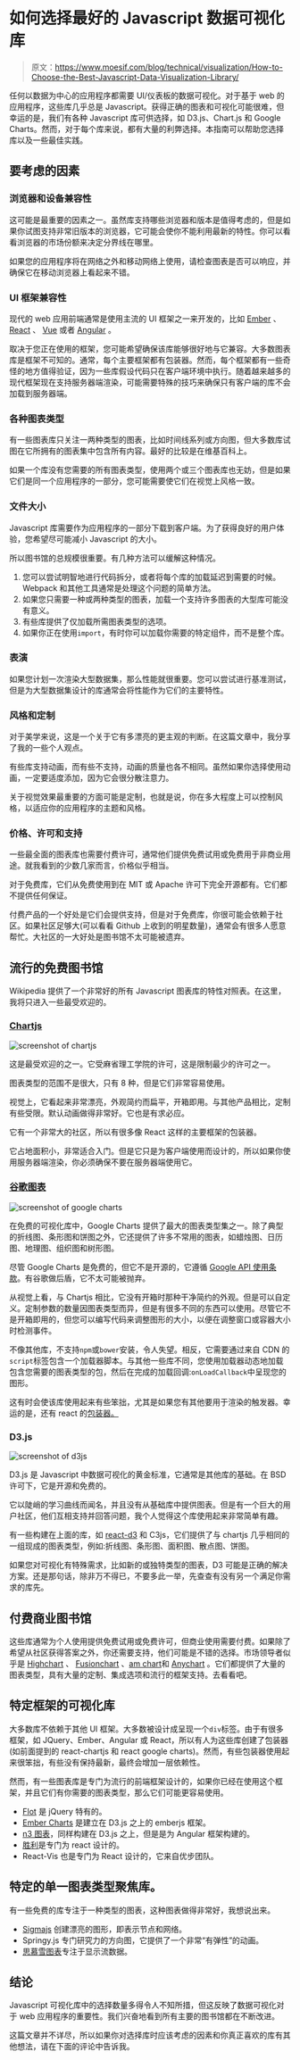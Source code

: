 # 如何选择最好的 Javascript 数据可视化库

> 原文：<https://www.moesif.com/blog/technical/visualization/How-to-Choose-the-Best-Javascript-Data-Visualization-Library/>

任何以数据为中心的应用程序都需要 UI/仪表板的数据可视化。对于基于 web 的应用程序，这些库几乎总是 Javascript。获得正确的图表和可视化可能很难，但幸运的是，我们有各种 Javascript 库可供选择，如 D3.js、Chart.js 和 Google Charts。然而，对于每个库来说，都有大量的利弊选择。本指南可以帮助您选择库以及一些最佳实践。

## 要考虑的因素

### 浏览器和设备兼容性

这可能是最重要的因素之一。虽然库支持哪些浏览器和版本是值得考虑的，但是如果你试图支持非常旧版本的浏览器，它可能会使你不能利用最新的特性。你可以看看浏览器的市场份额来决定分界线在哪里。

如果您的应用程序将在网络之外和移动网络上使用，请检查图表是否可以响应，并确保它在移动浏览器上看起来不错。

### UI 框架兼容性

现代的 web 应用前端通常是使用主流的 UI 框架之一来开发的，比如 [Ember](https://www.emberjs.com) 、 [React](https://reactjs.org) 、 [Vue](https://vuejs.org) 或者 [Angular](https://angular.io) 。

取决于您正在使用的框架，您可能希望确保该库能够很好地与它兼容。大多数图表库是框架不可知的。通常，每个主要框架都有包装器。然而，每个框架都有一些奇怪的地方值得验证，因为一些库假设代码只在客户端环境中执行。随着越来越多的现代框架现在支持服务器端渲染，可能需要特殊的技巧来确保只有客户端的库不会加载到服务器端。

### 各种图表类型

有一些图表库只关注一两种类型的图表，比如时间线系列或方向图，但大多数库试图在它所拥有的图表集中包含所有内容。最好的比较是在维基百科上。

如果一个库没有您需要的所有图表类型，使用两个或三个图表库也无妨，但是如果它们是同一个应用程序的一部分，您可能需要使它们在视觉上风格一致。

### 文件大小

Javascript 库需要作为应用程序的一部分下载到客户端。为了获得良好的用户体验，您希望尽可能减小 Javascript 的大小。

所以图书馆的总规模很重要。有几种方法可以缓解这种情况。

1.  您可以尝试明智地进行代码拆分，或者将每个库的加载延迟到需要的时候。Webpack 和其他工具通常是处理这个问题的简单方法。
2.  如果您只需要一种或两种类型的图表，加载一个支持许多图表的大型库可能没有意义。
3.  有些库提供了仅加载所需图表类型的选项。
4.  如果你正在使用`import`，有时你可以加载你需要的特定组件，而不是整个库。

### 表演

如果您计划一次渲染大型数据集，那么性能就很重要。您可以尝试进行基准测试，但是为大型数据集设计的库通常会将性能作为它们的主要特性。

### 风格和定制

对于美学来说，这是一个关于它有多漂亮的更主观的判断。在这篇文章中，我分享了我的一些个人观点。

有些库支持动画，而有些不支持，动画的质量也各不相同。虽然如果你选择使用动画，一定要适度添加，因为它会很分散注意力。

关于视觉效果最重要的方面可能是定制，也就是说，你在多大程度上可以控制风格，以适应你的应用程序的主题和风格。

### 价格、许可和支持

一些最全面的图表库也需要付费许可，通常他们提供免费试用或免费用于非商业用途。就我看到的少数几家而言，价格似乎相当。

对于免费库，它们从免费使用到在 MIT 或 Apache 许可下完全开源都有。它们都不提供任何保证。

付费产品的一个好处是它们会提供支持，但是对于免费库，你很可能会依赖于社区。如果社区足够大(可以看看 Github 上收到的明星数量)，通常会有很多人愿意帮忙。大社区的一大好处是图书馆不太可能被遗弃。

## 流行的免费图书馆

Wikipedia 提供了一个非常好的所有 Javascript 图表库的特性对照表。在这里，我将只进入一些最受欢迎的。

### [Chartjs](http://www.chartjs.org/)

![screenshot of chartjs](img/bb3c533b0175a4af41eb65f80f1844ec.png)

这是最受欢迎的之一。它受麻省理工学院的许可，这是限制最少的许可之一。

图表类型的范围不是很大，只有 8 种，但是它们非常容易使用。

视觉上，它看起来非常漂亮，外观简约而扁平，开箱即用。与其他产品相比，定制有些受限。默认动画做得非常好。它也是有求必应。

它有一个非常大的社区，所以有很多像 React 这样的主要框架的包装器。

它占地面积小，非常适合入门。但是它只是为客户端使用而设计的，所以如果你使用服务器端渲染，你必须确保不要在服务器端使用它。

### [谷歌图表](https://developers.google.com/chart/)

![screenshot of google charts](img/a425088904c3fe8d751812c71a7222ef.png)

在免费的可视化库中，Google Charts 提供了最大的图表类型集之一。除了典型的折线图、条形图和饼图之外，它还提供了许多不常用的图表，如蜡烛图、日历图、地理图、组织图和树形图。

尽管 Google Charts 是免费的，但它不是开源的，它遵循 [Google API 使用条款](https://developers.google.com/terms/)。有谷歌做后盾，它不太可能被抛弃。

从视觉上看，与 Chartjs 相比，它没有开箱时那种干净简约的外观。但是可以自定义。定制参数的数量因图表类型而异，但是有很多不同的东西可以使用。尽管它不是开箱即用的，但您可以编写代码来调整图形的大小，以便在调整窗口或容器大小时检测事件。

不像其他库，不支持`npm`或`bower`安装，令人失望。相反，它需要通过来自 CDN 的`script`标签包含一个加载器脚本。与其他一些库不同，您使用加载器动态地加载包含您需要的图表类型的包，然后在完成的加载回调:`onLoadCallback`中呈现您的图形。

这有时会使该库使用起来有些笨拙，尤其是如果您有其他要用于渲染的触发器。幸运的是，还有 react 的[包装器。](https://github.com/RakanNimer/react-google-charts/tree/master/src/components)

### D3.js

![screenshot of d3js](img/7d1f0ba8a777368be3b2228b3a9b4cd6.png)

D3.js 是 Javascript 中数据可视化的黄金标准，它通常是其他库的基础。在 BSD 许可下，它是开源和免费的。

它以陡峭的学习曲线而闻名，并且没有从基础库中提供图表。但是有一个巨大的用户社区，他们互相支持并回答问题，我个人觉得这个库使用起来非常简单有趣。

有一些构建在上面的库，如 [react-d3](http://www.reactd3.org/) 和 C3js，它们提供了与 chartjs 几乎相同的一组现成的图表类型，例如:折线图、条形图、面积图、散点图、饼图。

如果您对可视化有特殊需求，比如新的或独特类型的图表，D3 可能是正确的解决方案。还是那句话，除非万不得已，不要多此一举，先查查有没有另一个满足你需求的库先。

## 付费商业图书馆

这些库通常为个人使用提供免费试用或免费许可，但商业使用需要付费。如果除了希望从社区获得答案之外，你还需要支持，他们可能是不错的选择。市场领导者似乎是 [Highchart](https://www.highcharts.com) 、 [Fusionchart](https://www.fusioncharts.com/) 、[am chart](https://www.amcharts.com/)和 [Anychart](https://www.anychart.com/) 。它们都提供了大量的图表类型，具有大量的定制、集成选项和流行的框架支持。去看看吧。

## 特定框架的可视化库

大多数库不依赖于其他 UI 框架。大多数被设计成呈现一个`div`标签。由于有很多框架，如 JQuery、Ember、Angular 或 React，所以有人为这些库创建了包装器(如前面提到的 react-chartjs 和 react google charts)。然而，有些包装器使用起来很笨拙，有些没有保持最新，最终会增加一层依赖性。

然而，有一些图表库是专门为流行的前端框架设计的，如果你已经在使用这个框架，并且它们有你需要的图表类型，那么它们可能更容易使用。

*   [Flot](http://www.flotcharts.org/) 是 jQuery 特有的。
*   [Ember Charts](http://opensource.addepar.com/ember-charts/) 是建立在 D3.js 之上的 emberjs 框架。
*   [n3 图表](https://n3-charts.github.io/line-chart/#/home)，同样构建在 D3.js 之上，但是是为 Angular 框架构建的。
*   [胜利](http://formidable.com/open-source/victory)是专门为 react 设计的。
*   React-Vis 也是专门为 React 设计的，它来自优步团队。

## 特定的单一图表类型聚焦库。

有一些免费的库专注于一种类型的图表，这种图表做得非常好，我想说出来。

*   [Sigmajs](http://sigmajs.org/) 创建漂亮的图形，即表示节点和网络。
*   Springy.js 专门研究力的方向图，它提供了一个非常“有弹性”的动画。
*   [思慕雪图表](http://smoothiecharts.org/)专注于显示流数据。

## 结论

Javascript 可视化库中的选择数量多得令人不知所措，但这反映了数据可视化对于 web 应用程序的重要性。我们兴奋地看到所有主要的图书馆都在不断改进。

这篇文章并不详尽，所以如果你对选择库时应该考虑的因素和你真正喜欢的库有其他想法，请在下面的评论中告诉我。